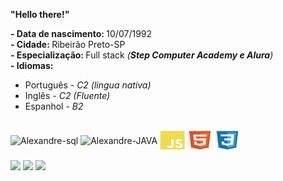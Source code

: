 <p><strong>"Hello there!"</strong></p>

<strong>- Data de nascimento: </strong>10/07/1992
<br/><strong>- Cidade: </strong>Ribeirão Preto-SP
<br/><strong>- Especialização: </strong> Full stack <i>(<strong>Step Computer Academy e Alura</strong>)</i>
<br/><strong>- Idiomas: </strong><ul>
  <li class="list-group-item">Português - <i>C2 (lingua nativa)</i></li>
  <li class="list-group-item">Inglês - <i>C2 (Fluente)</i></li>
  <li class="list-group-item">Espanhol - <i>B2</i></li>
  </ul>
  
  

<div style="display: inline_block"><br>
  <img align="center" alt="Alexandre-sql" height="30" width="40" src="https://cdn.jsdelivr.net/gh/devicons/devicon/icons/mysql/mysql-plain-wordmark.svg">
  <img align="center" alt="Alexandre-JAVA" height="30" width="40" src="https://cdn.jsdelivr.net/gh/devicons/devicon/icons/java/java-original.svg">
  <img align="center" alt="Alexandre-Js" height="30" width="40" src="https://raw.githubusercontent.com/devicons/devicon/master/icons/javascript/javascript-plain.svg">
  <img align="center" alt="Alexandre-HTML" height="30" width="40" src="https://raw.githubusercontent.com/devicons/devicon/master/icons/html5/html5-original.svg">
  <img align="center" alt="Alexandre-CSS" height="30" width="40" src="https://raw.githubusercontent.com/devicons/devicon/master/icons/css3/css3-original.svg">
</div>

</br>

<div> 
  <a href="https://www.linkedin.com/in/alexandreluchetti/" target="_blank"><img src="https://img.shields.io/badge/-LinkedIn-%230077B5?style=for-the-badge&logo=linkedin&logoColor=white" target="_blank"></a>
  <a href = "mailto:luchetti.92@gmail.com"><img src="https://img.shields.io/badge/-Gmail-%23333?style=for-the-badge&logo=gmail&logoColor=white" target="_blank"></a>
  <a href="https://www.instagram.com/alexandreluchetti/" target="_blank"><img src="https://img.shields.io/badge/-Instagram-%23E4405F?style=for-the-badge&logo=instagram&logoColor=white" target="_blank"></a>  
</div>
